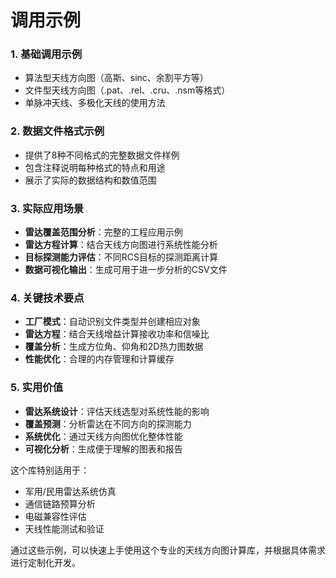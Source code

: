 # 调用示例

### 1. **基础调用示例**

- 算法型天线方向图（高斯、sinc、余割平方等）
- 文件型天线方向图（.pat、.rel、.cru、.nsm等格式）
- 单脉冲天线、多极化天线的使用方法

### 2. **数据文件格式示例**

- 提供了8种不同格式的完整数据文件样例
- 包含注释说明每种格式的特点和用途
- 展示了实际的数据结构和数值范围

### 3. **实际应用场景**

- **雷达覆盖范围分析**：完整的工程应用示例
- **雷达方程计算**：结合天线方向图进行系统性能分析
- **目标探测能力评估**：不同RCS目标的探测距离计算
- **数据可视化输出**：生成可用于进一步分析的CSV文件

### 4. **关键技术要点**

- **工厂模式**：自动识别文件类型并创建相应对象
- **雷达方程**：结合天线增益计算接收功率和信噪比
- **覆盖分析**：生成方位角、仰角和2D热力图数据
- **性能优化**：合理的内存管理和计算缓存

### 5. **实用价值**

- **雷达系统设计**：评估天线选型对系统性能的影响
- **覆盖预测**：分析雷达在不同方向的探测能力
- **系统优化**：通过天线方向图优化整体性能
- **可视化分析**：生成便于理解的图表和报告

这个库特别适用于：

- 军用/民用雷达系统仿真
- 通信链路预算分析
- 电磁兼容性评估
- 天线性能测试和验证

通过这些示例，可以快速上手使用这个专业的天线方向图计算库，并根据具体需求进行定制化开发。